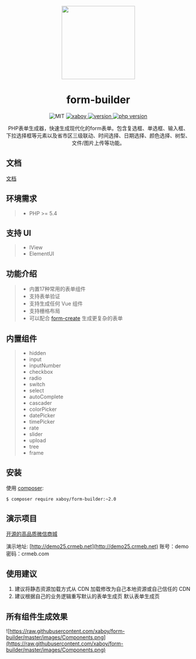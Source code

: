 <p align="center">
    <a href="https://github.com/xaboy/form-builder">
        <img width="200" src="https://camo.githubusercontent.com/39b61b302b187171ad49bc0a9305f9e79787e71a/687474703a2f2f66696c652e6c6f746b6b2e636f6d2f666f726d2d6275696c6465722e706e67">
    </a>
</p>
<h1 align="center">form-builder</h1>
<p align="center">
    <img src="https://img.shields.io/badge/License-MIT-yellow.svg" alt="MIT" />
  <a href="https://github.com/xaboy">
    <img src="https://img.shields.io/badge/Author-xaboy-blue.svg" alt="xaboy" />
  </a>
  <a href="https://packagist.org/packages/xaboy/form-builder">
    <img src="https://img.shields.io/packagist/v/xaboy/form-builder.svg" alt="version" />
  </a>
  <a href="https://packagist.org/packages/xaboy/form-builder">
    <img src="https://img.shields.io/packagist/php-v/xaboy/form-builder.svg" alt="php version" />
  </a>
</p>

<p align="center">
PHP表单生成器，快速生成现代化的form表单。包含复选框、单选框、输入框、下拉选择框等元素以及省市区三级联动、时间选择、日期选择、颜色选择、树型、文件/图片上传等功能。
</p>

## 文档

[文档](http://php.form-create.com)

## 环境需求

>  - PHP >= 5.4

## 支持 UI

>  - IView
>  - ElementUI

## 功能介绍

>  - 内置17种常用的表单组件
>  - 支持表单验证
>  - 支持生成任何 Vue 组件
>  - 支持栅格布局
>  - 可以配合 [form-create](https://github.com/xaboy/form-create) 生成更复杂的表单

## 内置组件

>  - hidden
>  - input
>  - inputNumber
>  - checkbox
>  - radio
>  - switch
>  - select
>  - autoComplete
>  - cascader
>  - colorPicker
>  - datePicker
>  - timePicker
>  - rate
>  - slider
>  - upload
>  - tree
>  - frame

## 安装

使用 [composer](http://getcomposer.org/):

```shell
$ composer require xaboy/form-builder:~2.0
```

## 演示项目
[开源的高品质微信商城](http://github.crmeb.net/u/xaboy)

演示地址: [http://demo25.crmeb.net](http://demo25.crmeb.net) 账号：demo 密码：crmeb.com

## 使用建议
1. 建议将静态资源加载方式从 CDN 加载修改为自己本地资源或自己信任的 CDN
2. 建议根据自己的业务逻辑重写默认的表单生成页 默认表单生成页


## 所有组件生成效果
![https://raw.githubusercontent.com/xaboy/form-builder/master/images/Components.png](https://raw.githubusercontent.com/xaboy/form-builder/master/images/Components.png)
